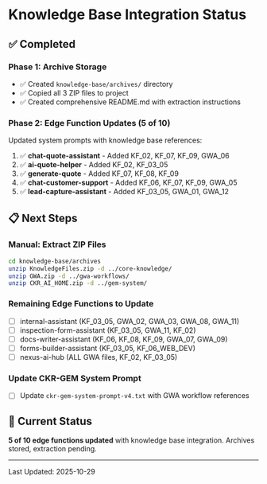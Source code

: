 # Knowledge Base Integration Status

## ✅ Completed

### Phase 1: Archive Storage
- ✅ Created `knowledge-base/archives/` directory
- ✅ Copied all 3 ZIP files to project
- ✅ Created comprehensive README.md with extraction instructions

### Phase 2: Edge Function Updates (5 of 10)
Updated system prompts with knowledge base references:

1. ✅ **chat-quote-assistant** - Added KF_02, KF_07, KF_09, GWA_06
2. ✅ **ai-quote-helper** - Added KF_02, KF_03_05
3. ✅ **generate-quote** - Added KF_07, KF_08, KF_09
4. ✅ **chat-customer-support** - Added KF_06, KF_07, KF_09, GWA_05
5. ✅ **lead-capture-assistant** - Added KF_03_05, GWA_01, GWA_12

## 📋 Next Steps

### Manual: Extract ZIP Files
```bash
cd knowledge-base/archives
unzip KnowledgeFiles.zip -d ../core-knowledge/
unzip GWA.zip -d ../gwa-workflows/
unzip CKR_AI_HOME.zip -d ../gem-system/
```

### Remaining Edge Functions to Update
- [ ] internal-assistant (KF_03_05, GWA_02, GWA_03, GWA_08, GWA_11)
- [ ] inspection-form-assistant (KF_03_05, GWA_11, KF_02)
- [ ] docs-writer-assistant (KF_06, KF_08, KF_09, GWA_07, GWA_09)
- [ ] forms-builder-assistant (KF_03_05, KF_06_WEB_DEV)
- [ ] nexus-ai-hub (ALL GWA files, KF_02, KF_03_05)

### Update CKR-GEM System Prompt
- [ ] Update `ckr-gem-system-prompt-v4.txt` with GWA workflow references

## 📍 Current Status
**5 of 10 edge functions updated** with knowledge base integration.
Archives stored, extraction pending.

---
Last Updated: 2025-10-29
